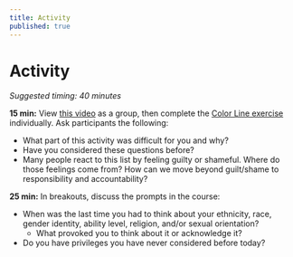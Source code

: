 ```yaml
---
title: Activity
published: true
---
```


# Activity
_Suggested timing: 40 minutes_

**15 min:** View [this video](https://www.youtube.com/watch?v=7kfi3NKlQaU) as a group, then complete the <a href="files/Color-Line-Exercise.pdf">Color Line exercise</a> individually. Ask participants the following:
* What part of this activity was difficult for you and why? 
* Have you considered these questions before?
* Many people react to this list by feeling guilty or shameful. Where do those feelings come from? How can we move beyond guilt/shame to responsibility and accountability? 


**25 min:** In breakouts, discuss the prompts in the course: 
* When was the last time you had to think about your ethnicity, race, gender identity, ability level, religion, and/or sexual orientation?
  * What provoked you to think about it or acknowledge it?
* Do you have privileges you have never considered before today?
